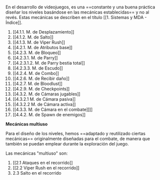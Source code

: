 
En el desarrollo de videojuegos, es una ==constante y una buena práctica diseñar los niveles basándose en las mecánicas establecidas== y no al revés. Estas mecánicas se describen en el título [[1. Sistemas y MDA - Índice]].

1. [[4.1.1. M. de Desplazamiento]]
2. [[4.1.2. M. de Salto]]
3. [[4.1.3. M. de Viper Rush]]
4. [[4.2.1. M. de Atributos base]]
5. [[4.2.3. M. de Bloqueo]]
6. [[4.2.3.1. M. de Parry]]
7. [[4.2.3.1.2. M. de Parry bestia total]]
8. [[4.2.3.3. M. de Escudo]]
9. [[4.2.4. M. de Combo]]
10. [[4.2.6. M. de Recibir daño]]
11. [[4.2.7. M. de Bloodlust]]
12. [[4.2.9. M. de Checkpoints]]
13. [[4.3.2. M. de Cámaras jugables]]
14. [[4.3.2.1 M. de Cámara pasiva]]
15. [[4.3.2.2 M. de Cámara activa]]
16. [[4.3.3. M. de Cámara en el combate]]]]
17. [[4.4.2. M. de Spawn de enemigos]]

**Mecánicas multiuso**

Para el diseño de los niveles, hemos ==adaptado y reutilizado ciertas mecánicas== originalmente diseñadas para el combate, de manera que también se puedan emplear durante la exploración del juego.

Las mecánicas "multiuso" son:

1. [[2.1 Ataques en el recorrido]]
2. [[2.2 Viper Rush en el recorrido]]
3. 2.3 Salto en el recorrido
